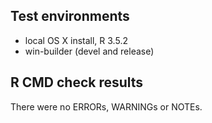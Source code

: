 ## Test environments
* local OS X install, R 3.5.2
* win-builder (devel and release)

## R CMD check results
There were no ERRORs, WARNINGs or NOTEs. 